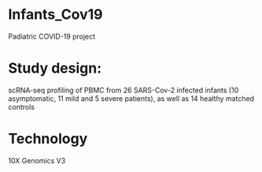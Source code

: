 # Infants_Cov19
Padiatric COVID-19 project

# Study design: 
scRNA-seq profiling of PBMC from 26 SARS-Cov-2 infected infants (10 asymptomatic, 11 mild and 5 severe patients), as well as 14 healthy matched controls

# Technology 
10X Genomics V3
